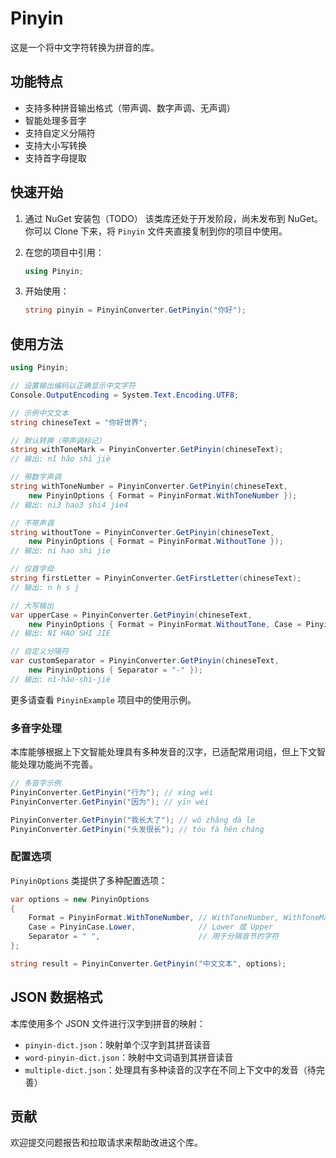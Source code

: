 # Pinyin

这是一个将中文字符转换为拼音的库。

## 功能特点

- 支持多种拼音输出格式（带声调、数字声调、无声调）
- 智能处理多音字
- 支持自定义分隔符
- 支持大小写转换
- 支持首字母提取

## 快速开始

1. 通过 NuGet 安装包（TODO）
   该类库还处于开发阶段，尚未发布到 NuGet。你可以 Clone 下来，将 `Pinyin` 文件夹直接复制到你的项目中使用。

2. 在您的项目中引用：
   ```csharp
   using Pinyin;
   ```

3. 开始使用：
   ```csharp
   string pinyin = PinyinConverter.GetPinyin("你好");
   ```

## 使用方法

```csharp
using Pinyin;

// 设置输出编码以正确显示中文字符
Console.OutputEncoding = System.Text.Encoding.UTF8;

// 示例中文文本
string chineseText = "你好世界";

// 默认转换（带声调标记）
string withToneMark = PinyinConverter.GetPinyin(chineseText);
// 输出: nǐ hǎo shì jiè

// 带数字声调
string withToneNumber = PinyinConverter.GetPinyin(chineseText, 
    new PinyinOptions { Format = PinyinFormat.WithToneNumber });
// 输出: ni3 hao3 shi4 jie4

// 不带声调
string withoutTone = PinyinConverter.GetPinyin(chineseText, 
    new PinyinOptions { Format = PinyinFormat.WithoutTone });
// 输出: ni hao shi jie

// 仅首字母
string firstLetter = PinyinConverter.GetFirstLetter(chineseText);
// 输出: n h s j

// 大写输出
var upperCase = PinyinConverter.GetPinyin(chineseText, 
    new PinyinOptions { Format = PinyinFormat.WithoutTone, Case = PinyinCase.Upper });
// 输出: NI HAO SHI JIE

// 自定义分隔符
var customSeparator = PinyinConverter.GetPinyin(chineseText, 
    new PinyinOptions { Separator = "-" });
// 输出: nǐ-hǎo-shì-jiè
```

更多请查看 `PinyinExample` 项目中的使用示例。

### 多音字处理

本库能够根据上下文智能处理具有多种发音的汉字，已适配常用词组，但上下文智能处理功能尚不完善。

```csharp
// 多音字示例
PinyinConverter.GetPinyin("行为"); // xíng wéi
PinyinConverter.GetPinyin("因为"); // yīn wèi

PinyinConverter.GetPinyin("我长大了"); // wǒ zhǎng dà le 
PinyinConverter.GetPinyin("头发很长"); // tóu fà hěn cháng
```

### 配置选项

`PinyinOptions` 类提供了多种配置选项：

```csharp
var options = new PinyinOptions 
{
    Format = PinyinFormat.WithToneNumber, // WithToneNumber, WithToneMark 或 WithoutTone
    Case = PinyinCase.Lower,              // Lower 或 Upper
    Separator = " ",                      // 用于分隔音节的字符
};

string result = PinyinConverter.GetPinyin("中文文本", options);
```

## JSON 数据格式

本库使用多个 JSON 文件进行汉字到拼音的映射：

- `pinyin-dict.json`：映射单个汉字到其拼音读音
- `word-pinyin-dict.json`：映射中文词语到其拼音读音
- `multiple-dict.json`：处理具有多种读音的汉字在不同上下文中的发音（待完善）

## 贡献

欢迎提交问题报告和拉取请求来帮助改进这个库。
